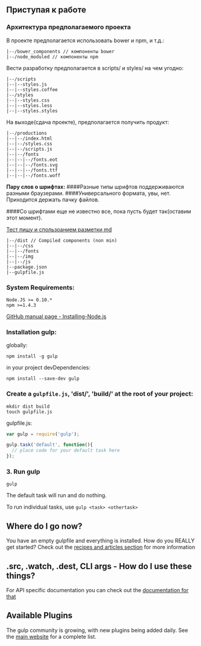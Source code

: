 ## Приступая к работе

### Архитектура предполагаемого проекта
В проекте предполагается использовать bower и npm, и т.д.:
```
|--/bower_components // компоненты bower
|--/node_moduled // компоненты npm
```
Вести разработку предполагается в scripts/ и styles/ на чем угодно:
```
|--/scripts
|--|--styles.js
|--|--styles.coffee
|--/styles
|--|--styles.css
|--|--styles.less
|--|--styles.styles
```
На выходе(сдача проекте), предполагается получить продукт:
```
|--/productions
|--|--/index.html
|--|--/styles.css
|--|--/scripts.js
|--|--/fonts
|--|--|--/fonts.eot
|--|--|--/fonts.svg
|--|--|--/fonts.ttf
|--|--|--/fonts.woff
```
**Пару слов о шрифтах:**
####Разные типы шрифтов поддерживаются разными браузерами.
####Универсального формата, увы, нет. Приходится держать пачку файлов.

####Со шрифтами еще не известно все, пока пусть будет так(оставим этот момент).

[Тест пишу и спользоанием разметки md](https://help.github.com/articles/markdown-basics)
```
|--/dist // Compiled components (non min)
|--|--/css
|--|--/fonts
|--|--/img
|--|--/js
|--package.json
|--gulpfile.js
```

### System Requirements:

```
Node.JS >= 0.10.* 
npm >=1.4.3 
````
[GitHub manual page - Installing-Node.js](https://github.com/joyent/node/wiki/Installing-Node.js-via-package-manager)

### Installation gulp:

globally:
```
npm install -g gulp
```
in your project devDependencies:
```
npm install --save-dev gulp
```

### Create a `gulpfile.js`, 'dist/', 'build/' at the root of your project:

```
mkdir dist build
touch gulpfile.js
```

gulpfile.js:

```javascript
var gulp = require('gulp');

gulp.task('default', function(){
  // place code for your default task here
});
```

### 3. Run gulp

```
gulp
```

The default task will run and do nothing.

To run individual tasks, use `gulp <task> <othertask>`

## Where do I go now?

You have an empty gulpfile and everything is installed. How do you REALLY get started? Check out the [recipes and articles section](README.md#articles-and-recipes) for more information

## .src, .watch, .dest, CLI args - How do I use these things?

For API specific documentation you can check out the [documentation for that](API.md)

## Available Plugins

The gulp community is growing, with new plugins being added daily. See the [main website](http://gulpjs.com/) for a complete list.